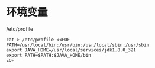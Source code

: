 # 环境变量

/etc/profile

```纯文本
cat > /etc/profile <<EOF
PATH=/usr/local/bin:/usr/bin:/usr/local/sbin:/usr/sbin
export JAVA_HOME=/usr/local/services/jdk1.8.0_321
export PATH=$PATH:$JAVA_HOME/bin
EOF
```
